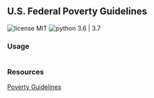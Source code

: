 ## U.S. Federal Poverty Guidelines

![license MIT](https://s3-us-west-1.amazonaws.com/bryand1/images/badges/license-MIT-blue.svg)
![python 3.6 | 3.7](https://s3-us-west-1.amazonaws.com/bryand1/images/badges/python-3.6-3.7.svg)


### Usage

```python

```

### Resources

[Poverty Guidelines](https://aspe.hhs.gov/poverty-guidelines)  
